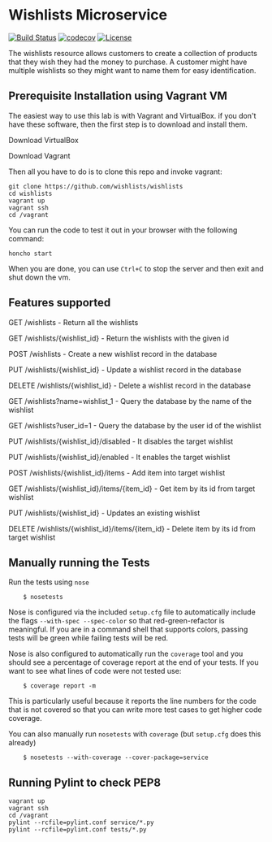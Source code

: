 # Wishlists Microservice
[![Build Status](https://travis-ci.org/wishlists/wishlists.svg?branch=master)](https://travis-ci.org/wishlists/wishlists)
[![codecov](https://codecov.io/gh/wishlists/wishlists/branch/master/graph/badge.svg?token=FB40LLBT2P)](undefined)
[![License](https://img.shields.io/badge/License-Apache%202.0-blue.svg)](https://opensource.org/licenses/Apache-2.0)

The wishlists resource allows customers to create a collection of products that they wish they had the money to purchase. A customer might have multiple wishlists so they might want to name them for easy identification. 

## Prerequisite Installation using Vagrant VM
The easiest way to use this lab is with Vagrant and VirtualBox. if you don't have these software, then the first step is to download and install them.

Download VirtualBox

Download Vagrant

Then all you have to do is to clone this repo and invoke vagrant:

    git clone https://github.com/wishlists/wishlists
    cd wishlists
    vagrant up
    vagrant ssh
    cd /vagrant

You can run the code to test it out in your browser with the following command:
   
    honcho start
When you are done, you can use `Ctrl+C` to stop the server and then exit and shut down the vm.
    
## Features supported

 GET /wishlists - Return all the wishlists
 
 GET /wishlists/{wishlist_id} - Return the wishlists with the given id  
 
 POST /wishlists - Create a new wishlist record in the database  

 PUT /wishlists/{wishlist_id} - Update a wishlist record in the database  
 
 DELETE /wishlists/{wishlist_id} - Delete a wishlist record in the database  
 
 GET /wishlists?name=wishlist_1 - Query the database by the name of the wishlist

 GET /wishlists?user_id=1 - Query the database by the user id of the wishlist

 PUT /wishlists/{wishlist_id}/disabled - It disables the target wishlist
 
 PUT /wishlists/{wishlist_id}/enabled - It enables the target wishlist
 
 POST /wishlists/{wishlist_id}/items - Add item into target wishlist

 GET /wishlists/{wishlist_id}/items/{item_id} - Get item by its id from target wishlist
 
 PUT /wishlists/{wishlist_id} - Updates an existing wishlist
 
 DELETE /wishlists/{wishlist_id}/items/{item_id} - Delete item by its id from target wishlist

 ## Manually running the Tests

Run the tests using `nose`

```shell
    $ nosetests
```

Nose is configured via the included `setup.cfg` file to automatically include the flags `--with-spec --spec-color` so that red-green-refactor is meaningful. If you are in a command shell that supports colors, passing tests will be green while failing tests will be red.

Nose is also configured to automatically run the `coverage` tool and you should see a percentage of coverage report at the end of your tests. If you want to see what lines of code were not tested use:

```shell
    $ coverage report -m
```

This is particularly useful because it reports the line numbers for the code that is not covered so that you can write more test cases to get higher code coverage.

You can also manually run `nosetests` with `coverage` (but `setup.cfg` does this already)

```shell
    $ nosetests --with-coverage --cover-package=service
```

## Running Pylint to check PEP8

    vagrant up
    vagrant ssh
    cd /vagrant
    pylint --rcfile=pylint.conf service/*.py
    pylint --rcfile=pylint.conf tests/*.py
